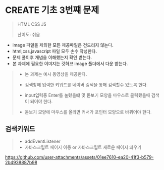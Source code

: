 # CREATE 기초 3번쨰 문제
> HTML CSS JS
>
> 난이도: 쉬움

* image 파일을 제외한 모든 제공파일은 건드리지 않는다.
* html,css,javascript 파일 모두 손수 작성한다.
* 문제 풀이후 개념을 이해했는지 확인 받는다.
* 본 과제에 필요한 이미지는 깃허브 image 폴더에서 다운 받는다.

>* 본 과제는 예시 동영상을 제공한다.
>
>* 검색창에 입력한 키워드를 네이버 검색을 통해 검색할수 있도록 한다.
>
>* input입력중 Enter를 눌렀을떄 및 돋보기 모양을 마우스로 클릭했을때 검색이 되어야 한다.
>
>* 돋보기 모양에 마우스를 올리면 커서가 포인터 모양으로 바뀌어야 한다.

## 검색키워드

>* addEventListener
>* 자바스크립트 페이지 이동 or 자바스크립트 새로운 페이지 띄우기


https://github.com/user-attachments/assets/01ee7610-ea20-41f3-b579-2b4938887b98

